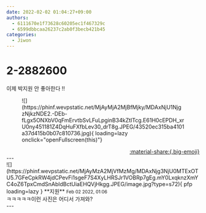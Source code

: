 ```yaml
---
date: 2022-02-02 01:04:27+09:00
authors:
  - 6111670e1f73628c60205ec1f467329c
  - 6599dbbcaa26237c2ab0f3becb421b45
categories:
  - Jiwon
---
```


# 2-2882600

<div class="post-container" markdown="1">
<div class="content-container md-sidebar__scrollwrap" markdown="1">

이제 박지원 안 좋아한다 !!
<figure markdown="1">
![](https://phinf.wevpstatic.net/MjAyMjA2MjBfMjky/MDAxNjU1NjgzNjkzNDE2.-DEb-fLgx5ONXbV0qFmErvtbSvLFuLpginB34kZtITcg.E61H0cEPDH_xrU0ny451181Z4DqHuFXfbLev30_drT8g.JPEG/43520ec315ba4101a37d415b0b07c810736.jpg){ loading=lazy onclick="openFullscreen(this)"}
</figure>


</div>
</div>

<div style="text-align: right;" markdown="1">
<a href="https://weverse.io/fromis9/fanpost/2-2882600" style="text-align: right;">:material-share:{.big-emoji}</a>
</div>
---

<div class="comments-container md-sidebar__scrollwrap" markdown="1">
<div class="comment" markdown="1">
<div class='id-container' markdown="1">
![](https://phinf.wevpstatic.net/MjAyMzA2MjVfMzMg/MDAxNjg3NjU0MTExOTU5.7GFeCpkRW4jdCPevFi1sgeF7S4XyLHRSJr1VOBRp7gEg.mY0LxqknzXmYC4oZ6TpxCmdSnAbldBctUiaEHQVjHkgg.JPEG/image.jpg?type=s72){ pfp loading=lazy }
**<span class="artist">지원</span>** <small>Feb 02 2022, 01:06</small><br>
</div>
<div class='comment-body' markdown="1">
ㅋㅋㅋㅋㅋ이런 사진은 어디서 가져와?
</div>
</div>
</div>
---
